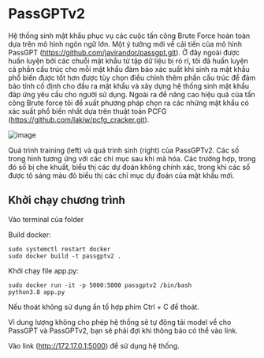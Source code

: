 # PassGPTv2
Hệ thống sinh mật khẩu phục vụ các cuộc tấn công Brute Force hoàn toàn dựa trên mô hình ngôn ngữ lớn. Một ý tưởng mới về cải tiến của mô hình PassGPT (https://github.com/javirandor/passgpt.git). Ở đây ngoài được huấn luyện bởi các chuỗi mật khẩu từ tập dữ liệu bị rò rỉ, tôi đã huấn luyện cả phần cấu trúc cho mỗi mật khẩu đảm bảo xác suất khi sinh ra mật khẩu phổ biến được tốt hơn được tùy chọn điều chỉnh thêm phần cấu trúc để đảm bảo tính cố định cho đầu ra mật khẩu và xây dựng hệ thống sinh mật khẩu đáp ứng yêu cầu cho người sử dụng. Ngoài ra để nâng cao hiệu quả của tấn công Brute force tôi đề xuất phương pháp chọn ra các những mật khẩu có xác suất phổ biến nhất dựa trên thuật toán PCFG (https://github.com/lakiw/pcfg_cracker.git).

![image](https://github.com/user-attachments/assets/078589fe-d9ed-46d1-bc44-4ec9a7d893a8)

Quá trình training (left) và quá trình sinh (right) của PassGPTv2. Các số trong hình tương ứng với các chỉ mục sau khi mã hóa. Các trường hợp, trong đó số bị che khuất, biểu thị các dự đoán không chính xác, trong khi các số được tô sáng màu đỏ biểu thị các chỉ mục dự đoán của mật khẩu mới.

## Khởi chạy chương trình
Vào terminal của folder

Build docker:

    sudo systemctl restart docker
    sudo docker build -t passgptv2 .
  
Khởi chạy file app.py:

    sudo docker run -it -p 5000:5000 passgptv2 /bin/bash
    python3.8 app.py
  
Nếu thoát không sử dụng ấn tổ hợp phím Ctrl + C để thoát.

Vì dung lượng không cho phép hệ thống sẽ tự động tải model về cho PassGPT và PassGPTv2, bạn sẽ phải đợi khi thông báo có thể vào link.

Vào link (http://172.17.0.1:5000) để sử dụng hệ thống.
